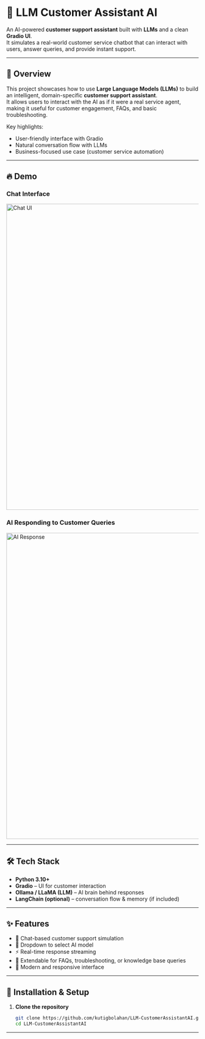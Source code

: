 # 🤖 LLM Customer Assistant AI

An AI-powered **customer support assistant** built with **LLMs** and a clean **Gradio UI**.  
It simulates a real-world customer service chatbot that can interact with users, answer queries, and provide instant support.

---

## 📖 Overview
This project showcases how to use **Large Language Models (LLMs)** to build an intelligent, domain-specific **customer support assistant**.  
It allows users to interact with the AI as if it were a real service agent, making it useful for customer engagement, FAQs, and basic troubleshooting.

Key highlights:
- User-friendly interface with Gradio  
- Natural conversation flow with LLMs  
- Business-focused use case (customer service automation)  

---

## 🔥 Demo

### Chat Interface
<img width="800" alt="Chat UI" src="https://github.com/user-attachments/assets/0bc3c618-ffe2-4442-8750-88d993967a3a" />

### AI Responding to Customer Queries
<img width="800" alt="AI Response" src="https://github.com/user-attachments/assets/e8aac13c-d8aa-4a16-8f97-a2a5a98030f9" />

---

## 🛠 Tech Stack
- **Python 3.10+**
- **Gradio** – UI for customer interaction
- **Ollama / LLaMA (LLM)** – AI brain behind responses
- **LangChain (optional)** – conversation flow & memory (if included)

---

## ✨ Features
- 💬 Chat-based customer support simulation  
- 🔽 Dropdown to select AI model  
- ⚡ Real-time response streaming  
- 🧠 Extendable for FAQs, troubleshooting, or knowledge base queries  
- 🎨 Modern and responsive interface  

---

## 🚀 Installation & Setup

1. **Clone the repository**
   ```bash
   git clone https://github.com/kutigbolahan/LLM-CustomerAssistantAI.git
   cd LLM-CustomerAssistantAI

---
